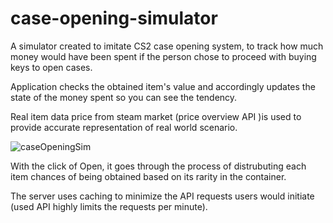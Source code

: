 # case-opening-simulator

A simulator created to imitate CS2 case opening system, to track how much money would have been spent if the person chose to proceed with buying keys to open cases.

Application checks the obtained item's value and accordingly updates the state of the money spent so you can see the tendency.

Real item data price from steam market (price overview API )is used to provide accurate representation of real world scenario.

![caseOpeningSim](https://github.com/jusadocode/case-opening-simulator/assets/77744027/8553541f-069b-4d45-8a50-d55f5c8c71ee)

With the click of Open, it goes through the process of distrubuting each item chances of being obtained based on its rarity in the container.

The server uses caching to minimize the API requests users would initiate (used API highly limits the requests per minute). 
